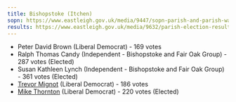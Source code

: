 ```yaml
---
title: Bishopstoke (Itchen)
sopn: https://www.eastleigh.gov.uk/media/9447/sopn-parish-and-parish-wards.pdf
results: https://www.eastleigh.gov.uk/media/9632/parish-election-results.pdf
---
```


- Peter David Brown (Liberal Democrat) - 169 votes
- Ralph Thomas Candy (Independent - Bishopstoke and Fair Oak Group) - 287 votes (Elected)
- Susan Kathleen Lynch (Independent - Bishopstoke and Fair Oak Group) - 361 votes (Elected)
- [Trevor Mignot](https://whocanivotefor.co.uk/person/16519/trevor-mignot) (Liberal Democrat) - 186 votes
- [Mike Thornton](https://whocanivotefor.co.uk/person/4495/mike-thornton) (Liberal Democrat) - 220 votes (Elected)

